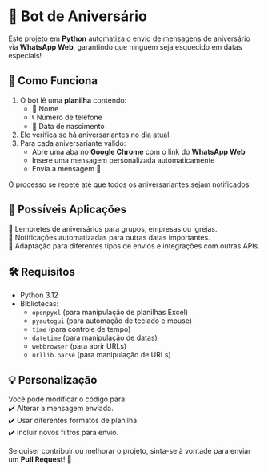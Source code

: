 # 🎉 Bot de Aniversário  

Este projeto em **Python** automatiza o envio de mensagens de aniversário via **WhatsApp Web**, garantindo que ninguém seja esquecido em datas especiais!  

## 📌 Como Funciona  

1. O bot lê uma **planilha** contendo:  
   - 📌 Nome  
   - 📞 Número de telefone  
   - 🎂 Data de nascimento  
2. Ele verifica se há aniversariantes no dia atual.  
3. Para cada aniversariante válido:  
   - Abre uma aba no **Google Chrome** com o link do **WhatsApp Web**  
   - Insere uma mensagem personalizada automaticamente  
   - Envia a mensagem 🎊  

O processo se repete até que todos os aniversariantes sejam notificados.  

## 🚀 Possíveis Aplicações  

🔹 Lembretes de aniversários para grupos, empresas ou igrejas.  
🔹 Notificações automatizadas para outras datas importantes.  
🔹 Adaptação para diferentes tipos de envios e integrações com outras APIs.  

## 🛠 Requisitos  

- Python 3.12
- Bibliotecas:  
  - `openpyxl` (para manipulação de planilhas Excel)  
  - `pyautogui` (para automação de teclado e mouse)  
  - `time` (para controle de tempo)  
  - `datetime` (para manipulação de datas)  
  - `webbrowser` (para abrir URLs)  
  - `urllib.parse` (para manipulação de URLs)  

## 💡 Personalização  

Você pode modificar o código para:  
✔️ Alterar a mensagem enviada.  
✔️ Usar diferentes formatos de planilha.  
✔️ Incluir novos filtros para envio.  

Se quiser contribuir ou melhorar o projeto, sinta-se à vontade para enviar um **Pull Request**! 🚀  
